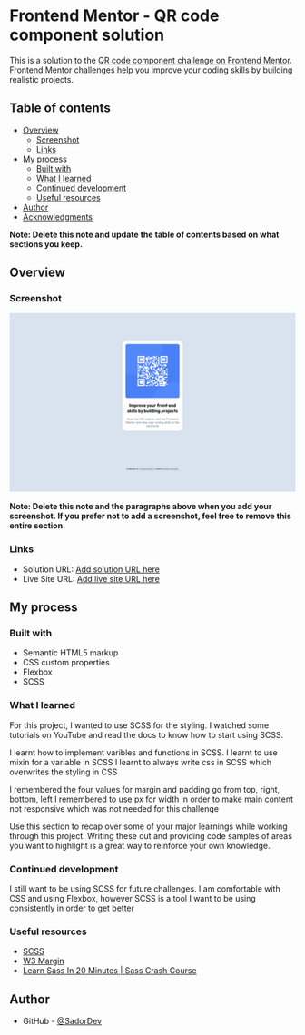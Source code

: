 # Frontend Mentor - QR code component solution

This is a solution to the [QR code component challenge on Frontend Mentor](https://www.frontendmentor.io/challenges/qr-code-component-iux_sIO_H). Frontend Mentor challenges help you improve your coding skills by building realistic projects. 

## Table of contents

- [Overview](#overview)
  - [Screenshot](#screenshot)
  - [Links](#links)
- [My process](#my-process)
  - [Built with](#built-with)
  - [What I learned](#what-i-learned)
  - [Continued development](#continued-development)
  - [Useful resources](#useful-resources)
- [Author](#author)
- [Acknowledgments](#acknowledgments)

**Note: Delete this note and update the table of contents based on what sections you keep.**

## Overview

### Screenshot

![Completed](images/Final.png)

**Note: Delete this note and the paragraphs above when you add your screenshot. If you prefer not to add a screenshot, feel free to remove this entire section.**

### Links

- Solution URL: [Add solution URL here](https://github.com/SadorDev/QR-Code-Component)
- Live Site URL: [Add live site URL here](https://sadordev.github.io/QR-Code-Component/)

## My process

### Built with

- Semantic HTML5 markup
- CSS custom properties
- Flexbox
- SCSS

### What I learned

For this project, I wanted to use SCSS for the styling. I watched some tutorials on YouTube and read the docs to know how to start using SCSS.

I learnt how to implement varibles and functions in SCSS.
I learnt to use mixin for a variable in SCSS
I learnt to always write css in SCSS which overwrites the styling in CSS


I remembered the four values for margin and padding go from top, right, bottom, left
I remembered to use px for width in order to make main content not responsive which was not needed for this challenge



Use this section to recap over some of your major learnings while working through this project. Writing these out and providing code samples of areas you want to highlight is a great way to reinforce your own knowledge.

### Continued development

I still want to be using SCSS for future challenges. I am comfortable with CSS and using Flexbox, however SCSS is a tool I want to be using consistently in order to get better

### Useful resources

- [SCSS](https://sass-lang.com/documentation/) 
- [W3 Margin](https://www.w3schools.com/css/css_margin.asp)
- [Learn Sass In 20 Minutes | Sass Crash Course](https://www.youtube.com/watch?v=Zz6eOVaaelI)

## Author

- GitHub - [@SadorDev](https://github.com/SadorDev)